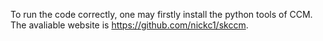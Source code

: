 
To run the code correctly, one may firstly install the python tools of CCM. The avaliable website is https://github.com/nickc1/skccm. 
